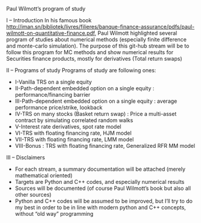 Paul Wilmott’s program of study

I – Introduction
In his famous book http://iman.sn/bibliotek/livres/filieres/banque-finance-assurance/pdfs/paul-wilmott-on-quantitative-finance.pdf, Paul Wilmott highlighted several program of studies about numerical methods (especially finite difference and monte-carlo simulation). The purpose of this git-hub stream will be to follow this program for MC methods and show numerical results for Securities finance products, mostly for derivatives (Total return swaps)

II – Programs of study
Programs of study are following ones:

- I-Vanilla TRS  on a single equity
- II-Path-dependent embedded option on a single equity : performance/financing barrier
- III-Path-dependent embedded option on a single equity : average performance price/strike, lookback
- IV-TRS on many stocks (Basket return swap) : Price a multi-asset contract by simulating correlated random walks
- V-Interest rate derivatives, spot rate model
- VI-TRS with floating financing rate, HJM model
- VII-TRS with floating financing rate, LMM model
- VIII-Bonus : TRS with floating financing rate, Generalized RFR MM model

III – Disclaimers
-	For each stream, a summary documentation will be attached (merely mathematical oriented)
-	Targets are Python and C++ codes, and especially numerical results
-	Sources will be documented (of course Paul Wilmott’s book but also all other sources)
-	Python and C++ codes will be assumed to be improved, but I’ll try to do my best in order to be in line with modern python and C++ concepts, without “old way” programming
